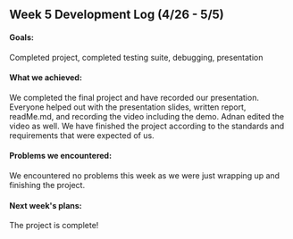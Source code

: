## Week 5 Development Log (4/26 - 5/5)

#### Goals: 
Completed project, completed testing suite, debugging, presentation 

#### What we achieved: 
We completed the final project and have recorded our presentation. Everyone helped out with the presentation slides, written report, readMe.md, and recording the video including the demo. Adnan edited the video as well. We have finished the project according to the standards and requirements that were expected of us.

#### Problems we encountered:
We encountered no problems this week as we were just wrapping up and finishing the project.

#### Next week's plans:
The project is complete!
